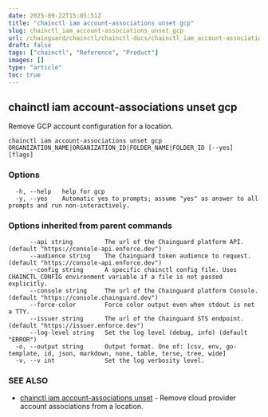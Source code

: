 ```yaml
---
date: 2025-09-22T15:05:51Z
title: "chainctl iam account-associations unset gcp"
slug: chainctl_iam_account-associations_unset_gcp
url: /chainguard/chainctl/chainctl-docs/chainctl_iam_account-associations_unset_gcp/
draft: false
tags: ["chainctl", "Reference", "Product"]
images: []
type: "article"
toc: true
---
```

## chainctl iam account-associations unset gcp

Remove GCP account configuration for a location.

```
chainctl iam account-associations unset gcp ORGANIZATION_NAME|ORGANIZATION_ID|FOLDER_NAME|FOLDER_ID [--yes] [flags]
```

### Options

```
  -h, --help   help for gcp
  -y, --yes    Automatic yes to prompts; assume "yes" as answer to all prompts and run non-interactively.
```

### Options inherited from parent commands

```
      --api string         The url of the Chainguard platform API. (default "https://console-api.enforce.dev")
      --audience string    The Chainguard token audience to request. (default "https://console-api.enforce.dev")
      --config string      A specific chainctl config file. Uses CHAINCTL_CONFIG environment variable if a file is not passed explicitly.
      --console string     The url of the Chainguard platform Console. (default "https://console.chainguard.dev")
      --force-color        Force color output even when stdout is not a TTY.
      --issuer string      The url of the Chainguard STS endpoint. (default "https://issuer.enforce.dev")
      --log-level string   Set the log level (debug, info) (default "ERROR")
  -o, --output string      Output format. One of: [csv, env, go-template, id, json, markdown, none, table, terse, tree, wide]
  -v, --v int              Set the log verbosity level.
```

### SEE ALSO

* [chainctl iam account-associations unset](/chainguard/chainctl/chainctl-docs/chainctl_iam_account-associations_unset/)	 - Remove cloud provider account associations from a location.

